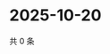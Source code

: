 # 2025-10-20

共 0 条

<!-- BEGIN ZHIHUVIDEO -->
<!-- 最后更新时间 Mon Oct 20 2025 02:14:19 GMT+0800 (China Standard Time) -->

<!-- END ZHIHUVIDEO -->
